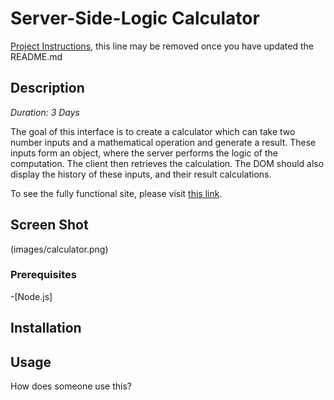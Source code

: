 # Server-Side-Logic Calculator

[Project Instructions](./INSTRUCTIONS.md), this line may be removed once you have updated the README.md

## Description

_Duration: 3 Days_


The goal of this interface is to create a calculator which can take two number inputs and a mathematical operation and generate a result. These inputs form an object, where the server performs the logic of the computation. The client then retrieves the calculation. The DOM should also display the history of these inputs, and their result calculations.

To see the fully functional site, please visit [this link](www.url.com).

## Screen Shot

(images/calculator.png)

### Prerequisites

-[Node.js]

## Installation

## Usage

How does someone use this?